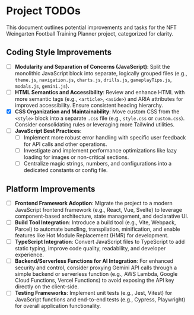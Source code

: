 # Project TODOs

This document outlines potential improvements and tasks for the NFT Weingarten Football Training Planner project, categorized for clarity.

## Coding Style Improvements

- [ ] **Modularity and Separation of Concerns (JavaScript)**: Split the monolithic JavaScript block into separate, logically grouped files (e.g., `theme.js`, `navigation.js`, `charts.js`, `drills.js`, `gameplayTips.js`, `modals.js`, `gemini.js`).
- [ ] **HTML Semantics and Accessibility**: Review and enhance HTML with more semantic tags (e.g., `<article>`, `<aside>`) and ARIA attributes for improved accessibility. Ensure consistent heading hierarchy.
- [x] **CSS Organization and Maintainability**: Move custom CSS from the `<style>` block into a separate `.css` file (e.g., `style.css` or `custom.css`). Consider consolidating rules or leveraging more Tailwind utilities.
- [ ] **JavaScript Best Practices**:
    - [ ] Implement more robust error handling with specific user feedback for API calls and other operations.
    - [ ] Investigate and implement performance optimizations like lazy loading for images or non-critical sections.
    - [ ] Centralize magic strings, numbers, and configurations into a dedicated constants or config file.

## Platform Improvements

- [ ] **Frontend Framework Adoption**: Migrate the project to a modern JavaScript frontend framework (e.g., React, Vue, Svelte) to leverage component-based architecture, state management, and declarative UI.
- [ ] **Build Tool Integration**: Introduce a build tool (e.g., Vite, Webpack, Parcel) to automate bundling, transpilation, minification, and enable features like Hot Module Replacement (HMR) for development.
- [ ] **TypeScript Integration**: Convert JavaScript files to TypeScript to add static typing, improve code quality, readability, and developer experience.
- [ ] **Backend/Serverless Functions for AI Integration**: For enhanced security and control, consider proxying Gemini API calls through a simple backend or serverless function (e.g., AWS Lambda, Google Cloud Functions, Vercel Functions) to avoid exposing the API key directly on the client-side.
- [ ] **Testing Frameworks**: Implement unit tests (e.g., Jest, Vitest) for JavaScript functions and end-to-end tests (e.g., Cypress, Playwright) for overall application functionality.